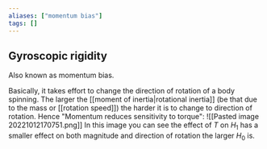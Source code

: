 ```yaml
---
aliases: ["momentum bias"]
tags: []
---
```


## Gyroscopic rigidity
Also known as momentum bias.

Basically, it takes effort to change the direction of rotation of a body spinning. The larger the [[moment of inertia|rotational inertia]] (be that due to the mass or [[rotation speed]]) the harder it is to change to direction of rotation. Hence "Momentum reduces sensitivity to torque":
![[Pasted image 20221012170751.png]]
In this image you can see the effect of $T$ on $H_{1}$ has a smaller effect on both magnitude and direction of rotation the larger $H_{0}$ is.